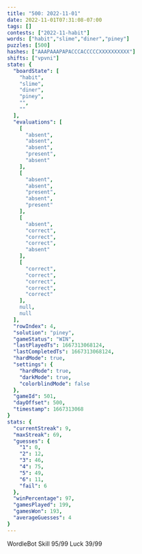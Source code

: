 ```yaml
---
title: "500: 2022-11-01"
date: 2022-11-01T07:31:08-07:00
tags: []
contests: ["2022-11-habit"]
words: ["habit","slime","diner","piney"]
puzzles: [500]
hashes: ["AAAPAAAPAPACCCACCCCCXXXXXXXXXX"]
shifts: ["vpvni"]
state: {
  "boardState": [
    "habit",
    "slime",
    "diner",
    "piney",
    "",
    ""
  ],
  "evaluations": [
    [
      "absent",
      "absent",
      "absent",
      "present",
      "absent"
    ],
    [
      "absent",
      "absent",
      "present",
      "absent",
      "present"
    ],
    [
      "absent",
      "correct",
      "correct",
      "correct",
      "absent"
    ],
    [
      "correct",
      "correct",
      "correct",
      "correct",
      "correct"
    ],
    null,
    null
  ],
  "rowIndex": 4,
  "solution": "piney",
  "gameStatus": "WIN",
  "lastPlayedTs": 1667313068124,
  "lastCompletedTs": 1667313068124,
  "hardMode": true,
  "settings": {
    "hardMode": true,
    "darkMode": true,
    "colorblindMode": false
  },
  "gameId": 501,
  "dayOffset": 500,
  "timestamp": 1667313068
}
stats: {
  "currentStreak": 9,
  "maxStreak": 69,
  "guesses": {
    "1": 0,
    "2": 12,
    "3": 46,
    "4": 75,
    "5": 49,
    "6": 11,
    "fail": 6
  },
  "winPercentage": 97,
  "gamesPlayed": 199,
  "gamesWon": 193,
  "averageGuesses": 4
}
---
```

<!-- more -->
WordleBot
Skill 95/99
Luck 39/99
